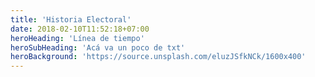 ```yaml
---
title: 'Historia Electoral'
date: 2018-02-10T11:52:18+07:00
heroHeading: 'Línea de tiempo'
heroSubHeading: 'Acá va un poco de txt'
heroBackground: 'https://source.unsplash.com/eluzJSfkNCk/1600x400'
---
```


